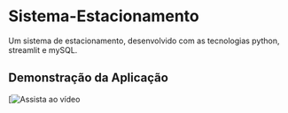 # Sistema-Estacionamento
Um sistema de estacionamento, desenvolvido com as tecnologias python, streamlit e mySQL.


## Demonstração da Aplicação

[![Assista ao vídeo](https://youtu.be/CTkkS_jdnto)
